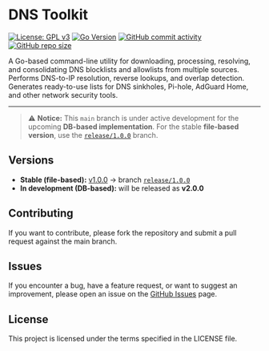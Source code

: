 # DNS Toolkit

[![License: GPL v3](https://img.shields.io/badge/License-GPLv3-blue.svg)](https://www.gnu.org/licenses/gpl-3.0)
[![Go Version](https://img.shields.io/badge/Go-1.24-blue.svg)](https://golang.org/doc/go1.24)
[![GitHub commit activity](https://img.shields.io/github/commit-activity/y/phani-kb/dns-toolkit)](https://github.com/phani-kb/dns-toolkit/graphs/commit-activity)
[![GitHub repo size](https://img.shields.io/github/repo-size/phani-kb/dns-toolkit)](https://github.com/phani-kb/dns-toolkit)

A Go-based command-line utility for downloading, processing, resolving, and consolidating DNS blocklists and allowlists from multiple sources. Performs DNS-to-IP resolution, reverse lookups, and overlap detection. Generates ready-to-use lists for DNS sinkholes, Pi-hole, AdGuard Home, and other network security tools.

---
> ⚠️ **Notice:** This `main` branch is under active development for the upcoming **DB-based implementation**.
> For the stable **file-based version**, use the [`release/1.0.0`](https://github.com/phani-kb/dns-toolkit/tree/release/1.0.0) branch.

## Versions

- **Stable (file-based):** [v1.0.0](https://github.com/phani-kb/dns-toolkit/releases/tag/v1.0.0) → branch [`release/1.0.0`](https://github.com/phani-kb/dns-toolkit/tree/release/1.0.0)
- **In development (DB-based):** will be released as **v2.0.0**

## Contributing

If you want to contribute, please fork the repository and submit a pull request against the main branch.

## Issues

If you encounter a bug, have a feature request, or want to suggest an improvement, please open an issue on the [GitHub Issues](https://github.com/phani-kb/dns-toolkit/issues) page.

## License

This project is licensed under the terms specified in the LICENSE file.

